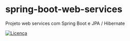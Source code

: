 # spring-boot-web-services
Projeto web services com Spring Boot e JPA / Hibernate 

[![Licença](https://img.shields.io/github/license/BCSERAFIM/spring-boot-web-services
)](https://github.com/BCSERAFIM/spring-boot-web-services/blob/main/LICENSE)

